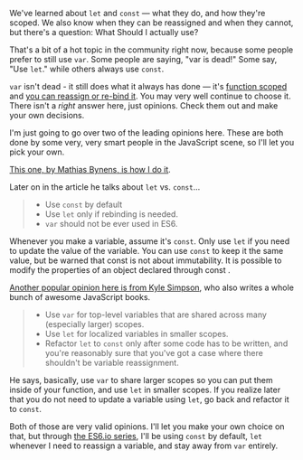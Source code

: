 We've learned about `let` and `const` — what they do, and how they're scoped. We also know when they can be reassigned and when they cannot, but there's a question: What Should I actually use? 

That's a bit of a hot topic in the community right now, because some people prefer to still use `var`. Some people are saying, "var is dead!" Some say, "Use `let`." while others always use `const`. 

`var` isn't dead - it still does what it always has done — it's [function scoped](http://wesbos.com/javascript-scoping/) and [you can reassign or re-bind it](http://wesbos.com/let-vs-const/). You may very well continue to choose it. There isn't a _right_ answer here, just opinions. Check them out and make your own decisions.

I'm just going to go over two of the leading opinions here. These are both done by some very, very smart people in the JavaScript scene, so I'll let you pick your own.

[This one, by Mathias Bynens, is how I do it](https://mathiasbynens.be/notes/es6-const).

Later on in the article he talks about `let` vs. `const`... 
 
> * Use `const` by default 
> * Use `let` only if rebinding is needed. 
> * `var` should not be ever used in ES6.
 
Whenever you make a variable, assume it's `const`. Only use `let` if you need to update the value of the variable. You can use `const` to keep it the same value, but be warned that const is not about immutability. It is possible to modify the properties of an object declared through const .

[Another popular opinion here is from Kyle Simpson](http://blog.getify.com/constantly-confusing-const/), who also writes a whole bunch of awesome JavaScript books.

> * Use `var` for top-level variables that are shared across many (especially larger) scopes. 
> * Use `let` for localized variables in smaller scopes.
> * Refactor `let` to `const` only after some code has to be written, and you're reasonably sure that you've got a case where there shouldn't be variable reassignment.
 
He says, basically, use `var` to share larger scopes so you can put them inside of your function, and use `let` in smaller scopes. If you realize later that you do not need to update a variable using `let`, go back and refactor it to `const`.

Both of those are very valid opinions. I'll let you make your own choice on that, but through [the ES6.io series](https://es6.io), I'll be using `const` by default, `let` whenever I need to reassign a variable, and stay away from `var` entirely.
